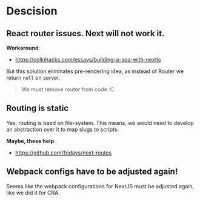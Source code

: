 # Descision

## React router issues. Next will not work it.

**Workaround**:

- https://colinhacks.com/essays/building-a-spa-with-nextjs

But this solution eliminates pre-rendering idea, as instead of Router we return `null` on server.

> We must remove router from code :C

## Routing is static

Yes, routing is baed on file-system. This means, we would need to develop an abstraction over it to map slugs to scripts.

**Maybe, these help**:

- https://github.com/fridays/next-routes

## Webpack configs have to be adjusted again!

Seems like the webpack configurations for NextJS must be adjusted again, like we did it for CRA.

